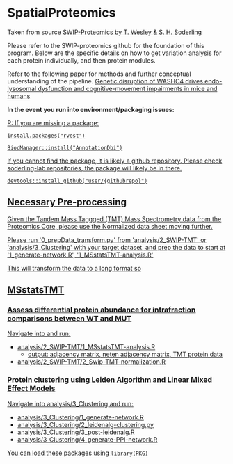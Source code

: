 # SpatialProteomics

Taken from source [SWIP-Proteomics by T. Wesley & S. H. Soderling](https://github.com/soderling-lab/SwipProteomics?tab=readme-ov-file)

Please refer to the SWIP-proteomics github for the foundation of this program. Below are the specific details on how to get variation analysis for each protein individually, and then protein modules.

Refer to the following paper for methods and further conceptual understanding of the pipeline. [Genetic disruption of WASHC4 drives endo-lysosomal dysfunction and cognitive-movement impairments in mice and humans](https://elifesciences.org/articles/61590) 


**In the event you run into environment/packaging issues:**

<u> R: <u>
If you are missing a package:

`install.packages("rvest")`

`BiocManager::install("AnnotationDbi")`

If you cannot find the package, it is likely a github repository. Please check soderling-lab repositories, the package will likely be in there.

`devtools::install_github("user/{githubrepo}")`


## Necessary Pre-processing
Given the Tandem Mass Taggged (TMT) Mass Spectrometry data from the Proteomics Core, please use the Normalized data sheet moving further.

Please run '0_prepData_transform.py' from 'analysis/2_SWIP-TMT' or 'analysis/3_Clustering' with your target dataset, and prep the data to start at '1_generate-network.R', '1_MSstatsTMT-analysis.R'

This will transform the data to a long format so 

## MSstatsTMT
### Assess differential protein abundance for intrafraction comparisons between WT and MUT

Navigate into and run: 
- analysis/2_SWIP-TMT/1_MSstatsTMT-analysis.R
    - output: adjacency matrix, neten adjacency matrix, TMT protein data
- analysis/2_SWIP-TMT/2_Swip-TMT-normalization.R

### Protein clustering using Leiden Algorithm and Linear Mixed Effect Models
Navigate into analysis/3_Clustering and run:
- analysis/3_Clustering/1_generate-network.R
- analysis/3_Clustering/2_leidenalg-clustering.py
- analysis/3_Clustering/3_post-leidenalg.R
- analysis/3_Clustering/4_generate-PPI-network.R

You can load these packages using `library(PKG)`
